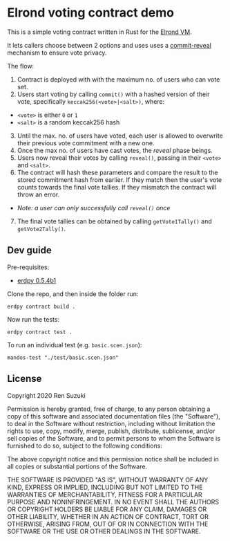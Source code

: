 # Elrond voting contract demo

This is a simple voting contract written in Rust for the [Elrond VM](https://elrond.com).

It lets callers choose between 2 options and uses uses a [commit-reveal](https://karl.tech/learning-solidity-part-2-voting/) mechanism to ensure vote privacy.

The flow:

1. Contract is deployed with with the maximum no. of users who can vote set.
2. Users start voting by calling `commit()` with a hashed version of their vote, specifically `keccak256(<vote>|<salt>)`, where:
  * `<vote>` is either `0` or `1`
  * `<salt>` is a random keccak256 hash
3. Until the max. no. of users have voted, each user is allowed to overwrite their previous vote commitment with a new one.
4. Once the max no. of users have cast votes, the _reveal_ phase beings.
5. Users now reveal their votes by calling `reveal()`, passing in their `<vote>` and `<salt>`.
6. The contract will hash these parameters and compare the result to the stored commitment hash from earlier. If they match then the user's vote counts towards the final vote tallies. If they mismatch the contract will throw an error.
  * _Note: a user can only successfully call `reveal()` once_
7. The final vote tallies can be obtained by calling `getVote1Tally()` and `getVote2Tally()`.

## Dev guide

Pre-requisites:

* [erdpy 0.5.4b1](https://pypi.org/project/erdpy/#history)

Clone the repo, and then inside the folder run:

```shell
erdpy contract build .
```

Now run the tests:

```shell
erdpy contract test .
```

To run an individual test (e.g. `basic.scen.json`):

```shell
mandos-test "./test/basic.scen.json"
```

## License

Copyright 2020 Ren Suzuki

Permission is hereby granted, free of charge, to any person obtaining a copy of this software and associated documentation files (the "Software"), to deal in the Software without restriction, including without limitation the rights to use, copy, modify, merge, publish, distribute, sublicense, and/or sell copies of the Software, and to permit persons to whom the Software is furnished to do so, subject to the following conditions:

The above copyright notice and this permission notice shall be included in all copies or substantial portions of the Software.

THE SOFTWARE IS PROVIDED "AS IS", WITHOUT WARRANTY OF ANY KIND, EXPRESS OR IMPLIED, INCLUDING BUT NOT LIMITED TO THE WARRANTIES OF MERCHANTABILITY, FITNESS FOR A PARTICULAR PURPOSE AND NONINFRINGEMENT. IN NO EVENT SHALL THE AUTHORS OR COPYRIGHT HOLDERS BE LIABLE FOR ANY CLAIM, DAMAGES OR OTHER LIABILITY, WHETHER IN AN ACTION OF CONTRACT, TORT OR OTHERWISE, ARISING FROM, OUT OF OR IN CONNECTION WITH THE SOFTWARE OR THE USE OR OTHER DEALINGS IN THE SOFTWARE.


